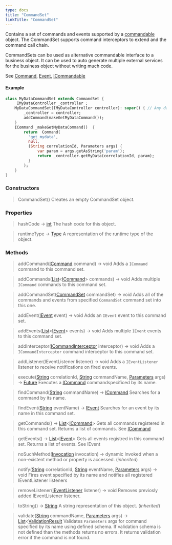 ```yaml
---
type: docs
title: "CommandSet"
linkTitle: "CommandSet"
---
```


Contains a set of commands and events supported by a [commandable](#icommandable) object. The CommandSet supports command interceptors to extend and the command call chain.

CommandSets can be used as alternative commandable interface to a business object. It can be used to auto generate multiple external services for the business object without writing much code.

See [Command](#command), [Event](#event), [ICommandable](#icommandable)

#### Example
```dart
class MyDataCommandSet extends CommandSet {
     IMyDataController _controller ;
    MyDataCommandSet(IMyDataController controller): super() { // Any data controller interface
        _controller = controller;
        addCommand(makeGetMyDataCommand());
    }
    ICommand _makeGetMyDataCommand()  {
        return  Command(
          'get_mydata',
          null,
          (String correlationId, Parameters args) {
              var param = args.getAsString('param');
              return _controller.getMyData(correlationId, param);
          }
        );
    }
}
```

### Constructors

> CommandSet()
Creates an empty CommandSet object.

### Properties

> hashCode → [int]()
The hash code for this object.

> runtimeType → [Type]()
A representation of the runtime type of the object.

### Methods

> addCommand([ICommand]() command) → void
Adds a `ICommand` command to this command set. 

> addCommands([List]()<[ICommand]()> commands) → void
Adds multiple `ICommand` commands to this command set. 

> addCommandSet([CommandSet]() commandSet) → void
Adds all of the commands and events from specified `CommandSet` command set into this one. 

> addEvent([IEvent]() event) → void
Adds an `IEvent` event to this command set.

> addEvents([List]()<[IEvent]()> events) → void
Adds multiple `IEvent` events to this command set.

> addInterceptor([ICommandInterceptor]() interceptor) → void
Adds a `ICommandInterceptor` command interceptor to this command set.

> addListener(IEventListener listener) → void
Adds a `IEventListener` listener to receive notifications on fired events. 

> execute([String]() correlationId, [String]() commandName, [Parameters]() args) → [Future]()
Executes a [ICommand]() commandspecificed by its name. 

> findCommand([String]() commandName) → [ICommand]()
Searches for a command by its name. 

> findEvent([String]() eventName) → [IEvent]()
Searches for an event by its name in this command set. 

> getCommands() → [List]()<[ICommand]()>
Gets all commands registered in this command set. Returns a list of commands. 
See [ICommand]()

> getEvents() → [List]()<[IEvent]()>
Gets all events registred in this command set. Returns a list of events. See IEvent

> noSuchMethod([Invocation]() invocation) → dynamic
Invoked when a non-existent method or property is accessed. (<i>inherited</i>)

> notify([String]() correlationId, [String]() eventName, [Parameters]() args) → void
Fires event specified by its name and notifies all registered IEventListener listeners 

> removeListener([IEventListener]() listener) → void
Removes previosly added IEventListener listener. 

> toString() → [String]()
A string representation of this object. (<i>inherited</i>)

> validate([String]() commandName, [Parameters]() args) → [List]()<[ValidationResult]()
Validates `Parameters` args for command specified by its name using defined schema. If validation schema is not defined than the methods returns no errors. It returns validation error if the command is not found. 